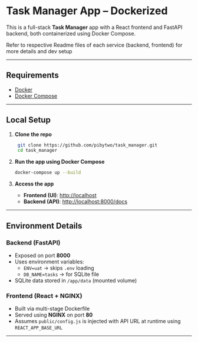 
# Task Manager App – Dockerized

This is a full-stack **Task Manager** app with a React frontend and FastAPI backend, both containerized using Docker Compose.

Refer to respective Readme files of each service (backend, frontend) for more details and dev setup

---

## Requirements

- [Docker](https://www.docker.com/get-started)
- [Docker Compose](https://docs.docker.com/compose/)

---

## Local Setup

1. **Clone the repo**
   ```bash
    git clone https://github.com/pibytwo/task_manager.git
    cd task_manager
   ```

2. **Run the app using Docker Compose**
   ```bash
   docker-compose up --build
   ```

3. **Access the app**
   - **Frontend (UI)**: [http://localhost](http://localhost)
   - **Backend (API)**: [http://localhost:8000/docs](http://localhost:8000/docs)

---

## Environment Details

### Backend (FastAPI)
- Exposed on port **8000**
- Uses environment variables:
  - `ENV=uat` → skips `.env` loading
  - `DB_NAME=tasks` → for SQLite file
- SQLite data stored in `/app/data` (mounted volume)

### Frontend (React + NGINX)
- Built via multi-stage Dockerfile
- Served using **NGINX** on port **80**
- Assumes `public/config.js` is injected with API URL at runtime using `REACT_APP_BASE_URL`

---


